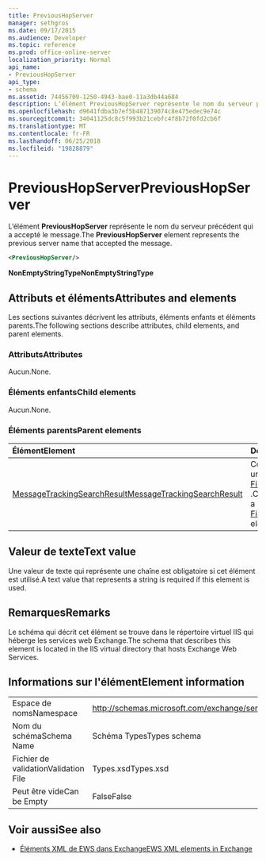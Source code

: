 ```yaml
---
title: PreviousHopServer
manager: sethgros
ms.date: 09/17/2015
ms.audience: Developer
ms.topic: reference
ms.prod: office-online-server
localization_priority: Normal
api_name:
- PreviousHopServer
api_type:
- schema
ms.assetid: 74456709-1250-4943-bae0-11a3db44a684
description: L’élément PreviousHopServer représente le nom du serveur précédent qui a accepté le message.
ms.openlocfilehash: d9641fdba3b7ef5b487139074c8e475edec9e74c
ms.sourcegitcommit: 34041125dc8c5f993b21cebfc4f8b72f0fd2cb6f
ms.translationtype: MT
ms.contentlocale: fr-FR
ms.lasthandoff: 06/25/2018
ms.locfileid: "19828879"
---
```

# <a name="previoushopserver"></a><span data-ttu-id="1fcd0-103">PreviousHopServer</span><span class="sxs-lookup"><span data-stu-id="1fcd0-103">PreviousHopServer</span></span>

<span data-ttu-id="1fcd0-104">L’élément **PreviousHopServer** représente le nom du serveur précédent qui a accepté le message.</span><span class="sxs-lookup"><span data-stu-id="1fcd0-104">The **PreviousHopServer** element represents the previous server name that accepted the message.</span></span> 
  
```XML
<PreviousHopServer/>
```

 <span data-ttu-id="1fcd0-105">**NonEmptyStringType**</span><span class="sxs-lookup"><span data-stu-id="1fcd0-105">**NonEmptyStringType**</span></span>
## <a name="attributes-and-elements"></a><span data-ttu-id="1fcd0-106">Attributs et éléments</span><span class="sxs-lookup"><span data-stu-id="1fcd0-106">Attributes and elements</span></span>

<span data-ttu-id="1fcd0-107">Les sections suivantes décrivent les attributs, éléments enfants et éléments parents.</span><span class="sxs-lookup"><span data-stu-id="1fcd0-107">The following sections describe attributes, child elements, and parent elements.</span></span>
  
### <a name="attributes"></a><span data-ttu-id="1fcd0-108">Attributs</span><span class="sxs-lookup"><span data-stu-id="1fcd0-108">Attributes</span></span>

<span data-ttu-id="1fcd0-109">Aucun.</span><span class="sxs-lookup"><span data-stu-id="1fcd0-109">None.</span></span>
  
### <a name="child-elements"></a><span data-ttu-id="1fcd0-110">Éléments enfants</span><span class="sxs-lookup"><span data-stu-id="1fcd0-110">Child elements</span></span>

<span data-ttu-id="1fcd0-111">Aucun.</span><span class="sxs-lookup"><span data-stu-id="1fcd0-111">None.</span></span>
  
### <a name="parent-elements"></a><span data-ttu-id="1fcd0-112">Éléments parents</span><span class="sxs-lookup"><span data-stu-id="1fcd0-112">Parent elements</span></span>

|<span data-ttu-id="1fcd0-113">**Élément**</span><span class="sxs-lookup"><span data-stu-id="1fcd0-113">**Element**</span></span>|<span data-ttu-id="1fcd0-114">**Description**</span><span class="sxs-lookup"><span data-stu-id="1fcd0-114">**Description**</span></span>|
|:-----|:-----|
|[<span data-ttu-id="1fcd0-115">MessageTrackingSearchResult</span><span class="sxs-lookup"><span data-stu-id="1fcd0-115">MessageTrackingSearchResult</span></span>](messagetrackingsearchresult.md) <br/> |<span data-ttu-id="1fcd0-116">Contient un résultat de message unique d’un élément [FindMessageTrackingReportResponse](findmessagetrackingreportresponse.md) .</span><span class="sxs-lookup"><span data-stu-id="1fcd0-116">Contains a single message result for a [FindMessageTrackingReportResponse](findmessagetrackingreportresponse.md) element.</span></span>  <br/> |
   
## <a name="text-value"></a><span data-ttu-id="1fcd0-117">Valeur de texte</span><span class="sxs-lookup"><span data-stu-id="1fcd0-117">Text value</span></span>

<span data-ttu-id="1fcd0-118">Une valeur de texte qui représente une chaîne est obligatoire si cet élément est utilisé.</span><span class="sxs-lookup"><span data-stu-id="1fcd0-118">A text value that represents a string is required if this element is used.</span></span>
  
## <a name="remarks"></a><span data-ttu-id="1fcd0-119">Remarques</span><span class="sxs-lookup"><span data-stu-id="1fcd0-119">Remarks</span></span>

<span data-ttu-id="1fcd0-120">Le schéma qui décrit cet élément se trouve dans le répertoire virtuel IIS qui héberge les services web Exchange.</span><span class="sxs-lookup"><span data-stu-id="1fcd0-120">The schema that describes this element is located in the IIS virtual directory that hosts Exchange Web Services.</span></span>
  
## <a name="element-information"></a><span data-ttu-id="1fcd0-121">Informations sur l'élément</span><span class="sxs-lookup"><span data-stu-id="1fcd0-121">Element information</span></span>

|||
|:-----|:-----|
|<span data-ttu-id="1fcd0-122">Espace de noms</span><span class="sxs-lookup"><span data-stu-id="1fcd0-122">Namespace</span></span>  <br/> |http://schemas.microsoft.com/exchange/services/2006/types  <br/> |
|<span data-ttu-id="1fcd0-123">Nom du schéma</span><span class="sxs-lookup"><span data-stu-id="1fcd0-123">Schema Name</span></span>  <br/> |<span data-ttu-id="1fcd0-124">Schéma Types</span><span class="sxs-lookup"><span data-stu-id="1fcd0-124">Types schema</span></span>  <br/> |
|<span data-ttu-id="1fcd0-125">Fichier de validation</span><span class="sxs-lookup"><span data-stu-id="1fcd0-125">Validation File</span></span>  <br/> |<span data-ttu-id="1fcd0-126">Types.xsd</span><span class="sxs-lookup"><span data-stu-id="1fcd0-126">Types.xsd</span></span>  <br/> |
|<span data-ttu-id="1fcd0-127">Peut être vide</span><span class="sxs-lookup"><span data-stu-id="1fcd0-127">Can be Empty</span></span>  <br/> |<span data-ttu-id="1fcd0-128">False</span><span class="sxs-lookup"><span data-stu-id="1fcd0-128">False</span></span>  <br/> |
   
## <a name="see-also"></a><span data-ttu-id="1fcd0-129">Voir aussi</span><span class="sxs-lookup"><span data-stu-id="1fcd0-129">See also</span></span>



- [<span data-ttu-id="1fcd0-130">Éléments XML de EWS dans Exchange</span><span class="sxs-lookup"><span data-stu-id="1fcd0-130">EWS XML elements in Exchange</span></span>](ews-xml-elements-in-exchange.md)


